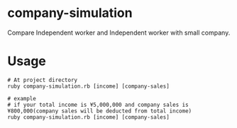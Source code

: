 # company-simulation
Compare Independent worker and Independent worker with small company.

# Usage
```
# At project directory
ruby company-simulation.rb [income] [company-sales]

# example
# if your total income is ¥5,000,000 and company sales is ¥800,000(company sales will be deducted from total income)
ruby company-simulation.rb [income] [company-sales]
```
